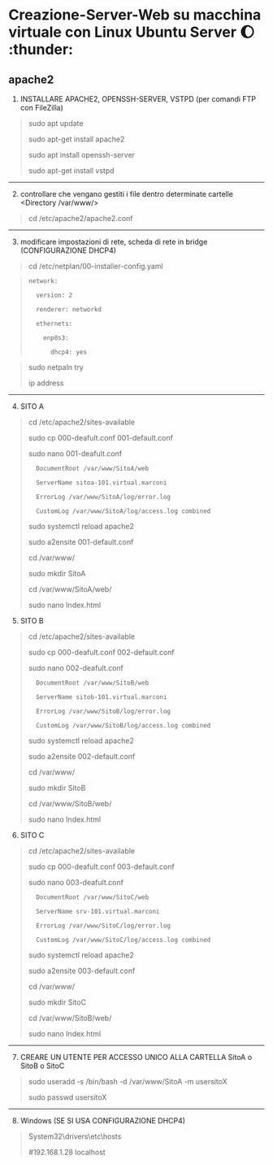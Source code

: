 # Creazione-Server-Web su macchina virtuale con Linux Ubuntu Server :moon: :thunder:
## apache2

1. INSTALLARE APACHE2, OPENSSH-SERVER, VSTPD (per comandi FTP con FileZilla)
>sudo apt update
>
>sudo apt-get install apache2
>
>sudo apt install openssh-server
>
>sudo apt-get install vstpd

---------------------------------------------------------------------

2. controllare che vengano gestiti i file dentro determinate cartelle <Directory /var/www/>
>cd /etc/apache2/apache2.conf
>

---------------------------------------------------------------------

3. modificare impostazioni di rete, scheda di rete in bridge (CONFIGURAZIONE DHCP4)
>cd /etc/netplan/00-installer-config.yaml

>     network:
>
>       version: 2
>
>       renderer: networkd
>
>       ethernets:
>
>         enp0s3:
>
>           dhcp4: yes

>sudo netpaln try
>
>ip address

---------------------------------------------------------------------

4. SITO A
>cd /etc/apache2/sites-available
>
>sudo cp 000-deafult.conf 001-default.conf
>
>sudo nano 001-deafult.conf
>
>       DocumentRoot /var/www/SitoA/web
>
>       ServerName sitoa-101.virtual.marconi
>
>       ErrorLog /var/www/SitoA/log/error.log
>
>       CustomLog /var/www/SitoA/log/access.log combined
>
>sudo systemctl reload apache2
>
>sudo a2ensite 001-default.conf
>
>cd /var/www/
>
>sudo mkdir SitoA
>
>cd /var/www/SitoA/web/
>
>sudo nano Index.html
>

5. SITO B
>cd /etc/apache2/sites-available
>
>sudo cp 000-deafult.conf 002-default.conf
>
>sudo nano 002-deafult.conf
>
>       DocumentRoot /var/www/SitoB/web
>
>       ServerName sitob-101.virtual.marconi
>
>       ErrorLog /var/www/SitoB/log/error.log
>
>       CustomLog /var/www/SitoB/log/access.log combined
>
>sudo systemctl reload apache2
>
>sudo a2ensite 002-default.conf
>
>cd /var/www/
>
>sudo mkdir SitoB
>
>cd /var/www/SitoB/web/
>
>sudo nano Index.html
>

6. SITO C
>cd /etc/apache2/sites-available
>
>sudo cp 000-deafult.conf 003-default.conf
>
>sudo nano 003-deafult.conf
>
>       DocumentRoot /var/www/SitoC/web
>
>       ServerName srv-101.virtual.marconi
>
>       ErrorLog /var/www/SitoC/log/error.log
>
>       CustomLog /var/www/SitoC/log/access.log combined
>
>sudo systemctl reload apache2
>
>sudo a2ensite 003-default.conf
>
>cd /var/www/
>
>sudo mkdir SitoC
>
>cd /var/www/SitoB/web/
>
>sudo nano Index.html
>

--------------------------------------------------------------------

7. CREARE UN UTENTE PER ACCESSO UNICO ALLA CARTELLA SitoA o SitoB o SitoC
>sudo useradd -s /bin/bash -d /var/www/SitoA -m usersitoX
>
>sudo passwd usersitoX
>

--------------------------------------------------------------------

8. Windows (SE SI USA CONFIGURAZIONE DHCP4)
>System32\drivers\etc\hosts
>
>#192.168.1.28  localhost
